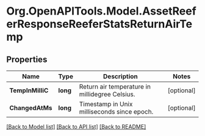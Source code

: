 # Org.OpenAPITools.Model.AssetReeferResponseReeferStatsReturnAirTemp
## Properties

Name | Type | Description | Notes
------------ | ------------- | ------------- | -------------
**TempInMilliC** | **long** | Return air temperature in millidegree Celsius. | [optional] 
**ChangedAtMs** | **long** | Timestamp in Unix milliseconds since epoch. | [optional] 

[[Back to Model list]](../README.md#documentation-for-models) [[Back to API list]](../README.md#documentation-for-api-endpoints) [[Back to README]](../README.md)

